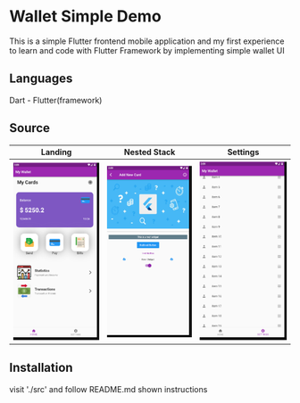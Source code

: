 # Wallet Simple Demo 
This is a simple Flutter frontend mobile application and my first experience to learn and code with Flutter Framework by implementing simple wallet UI

## Languages
Dart - Flutter(framework)
## Source
| Landing | Nested Stack | Settings |
| ------- | ------------ | -------- |
|![landing](./readme_assets/landing.png)| ![stack](./readme_assets/add_cart.png)|![settings](./readme_assets/settings.png)|

## Installation
visit './src' and follow README.md shown instructions
